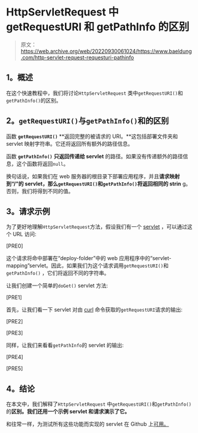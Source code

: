 # HttpServletRequest 中 getRequestURI 和 getPathInfo 的区别

> 原文：<https://web.archive.org/web/20220930061024/https://www.baeldung.com/http-servlet-request-requesturi-pathinfo>

## **1。概述**

在这个快速教程中，我们将讨论`HttpServletRequest` 类中`getRequestURI()`和`getPathInfo()`的区别。

## **2。`getRequestURI()`与`getPathInfo()`和**的区别

函数 **`getRequestURI()`** **返回完整的被请求的 URI。**这包括部署文件夹和 servlet 映射字符串。它还将返回所有额外的路径信息。

函数 **`getPathInfo()`** **只返回传递给 servlet** 的路径。如果没有传递额外的路径信息，这个函数将返回`null`。

换句话说，如果我们在 web 服务器的根目录下部署应用程序，并且**请求映射到“/”的 servlet，那么`getRequestURI()`和`getPathInfo()`将返回相同的 strin** g。否则，我们将得到不同的值。

## **3。请求示例**

为了更好地理解`HttpServletRequest`方法，假设我们有一个 [servlet](/web/20220626195427/https://www.baeldung.com/intro-to-servlets) ，可以通过这个 URL 访问:

[PRE0]

这个请求将命中部署在“deploy-folder”中的 web 应用程序中的“servlet-mapping”servlet。因此，如果我们为这个请求调用`getRequestURI()`和`getPathInfo()` ，它们将返回不同的字符串。

让我们创建一个简单的`doGet()` servlet 方法:

[PRE1]

首先，让我们看一下 servlet 对由 [curl](/web/20220626195427/https://www.baeldung.com/curl-rest) 命令获取的`getRequestURI`请求的输出:

[PRE2]

[PRE3]

同样，让我们来看看`getPathInfo`的 servlet 的输出:

[PRE4]

[PRE5]

## **4。结论**

在本文中，我们解释了`HttpServletRequest` 中`getRequestURI()`和`getPathInfo()`的**区别。我们还用一个示例 servlet 和请求演示了它。**

和往常一样，为测试所有这些功能而实现的 servlet 在 Github 上[可用。](https://web.archive.org/web/20220626195427/https://github.com/eugenp/tutorials/tree/master/javax-servlets)